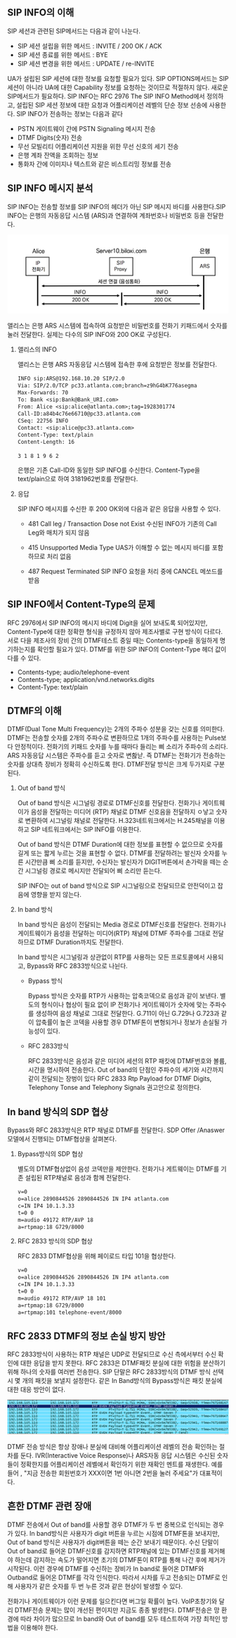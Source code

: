 ## SIP INFO의 이해

SIP 세션과 관련된 SIP메서드는 다음과 같이 나눈다.

- SIP 세션 설립을 위한 메서드 : INVITE / 200 OK / ACK
- SIP 세션 종료를 위한 메서드 : BYE
- SIP 세션 변경을 위한 메서드 : UPDATE / re-INVITE



UA가 설립된 SIP 세션에 대한 정보를 요청할 필요가 있다. SIP OPTIONS메서드는 SIP세션이 아니라 UA에 대한 Capability 정보를 요청하는 것이므로 적절하지 않다. 새로운 SIP메서드가 필요하다. SIP INFO는 RFC 2976 The SIP INFO Method에서 정의하고, 설립된 SIP 세션 정보에 대한 요청과 어플리케이션 레벨의 단순 정보 선송에 사용한다. SIP INFO가 전송하는 정보는 다음과 같다

- PSTN 게이트웨이 간에 PSTN Signaling 메시지 전송
- DTMF Digits(숫자) 전송
- 무선 모빌리티 어플리케이션 지원을 위한 무선 신호의 세기 전송
- 은행 계좌 잔액을 조회하는 정보
- 통화자 간에 이미지나 텍스트와 같은 비스트리밍 정보를 전송



## SIP INFO 메시지 분석

SIP INFO는 전송할 정보를 SIP INFO의 헤더가 아닌 SIP 메시지 바디를 사용한다.SIP INFO는 은행의 자동응답 시스템 (ARS)과 연결하여 계좌번호나 비밀번호 등을 전달한다.

![SIP INFO](./image/22_1.png)

앨리스는 은행 ARS 시스템에 접속하여 요청받은 비밀번호를 전화기 키패드에서 숫자를 눌러 전달한다. 실제는 다수의 SIP INFO와 200 OK로 구성된다.



1. 앨리스의 INFO

   앨리스는 은행 ARS 자동응답 시스템에 접속한 후에 요청받은 정보를 전달한다.

   ```sip
   INFO sip:ARS@192.168.10.20 SIP/2.0
   Via: SIP/2.0/TCP pc33.atlanta.com;branch=z9hG4bK776asegma
   Max-Forwards: 70
   To: Bank <sip:Bank@Bank_URI.com>
   From: Alice <sip:alice@atlanta.com>;tag=1928301774
   Call-ID:a84b4c76e66710@pc33.atlanta.com
   CSeq: 22756 INFO
   Contact: <sip:alice@pc33.atlanta.com>
   Content-Type: text/plain
   Content-Length: 16
   
   3 1 8 1 9 6 2
   ```

   은행은 기존 Call-ID와 동일한 SIP INFO를 수신한다. Content-Type을 text/plain으로 하여 3181962번호를 전달한다.

2. 응답

   SIP INFO 메시지를 수신한 후 200 OK외에 다음과 같은 응답을 사용할 수 있다.

   - 481 Call leg / Transaction Dose not Exist
     수신된 INFO가 기존의 Call Leg와 매치가 되지 않음 

   - 415 Unsupported Media Type
     UAS가 이해할 수 없는 메시지 바디를 포함하므로 처리 없음

   - 487 Request Terminated
     SIP INFO 요청을 처리 중에 CANCEL 메쏘드를 받음



## SIP INFO에서 Content-Type의 문제

RFC 2976에서 SIP INFO의 메시지 바디에 Digit을 실어 보내도록 되어있지만, Content-Type에 대한 정확한 형식을 규정하지 않아 제조사별로 구현 방식이 다르다. 서로 다을 제조사의 장비 간의 DTMF테스트 중일 때는 Contents-type을 동일하게 명기하는지를 확인할 필요가 있다. DTMF를 위한 SIP INFO의 Content-Type 헤더 값이 다를 수 있다.

- Contents-type; audio/telephone-event
- Contents-type; application/vnd.networks.digits
- Content-Type: text/plain



## DTMF의 이해

DTMF(Dual Tone Multi Frequency)는 2개의 주파수 성분을 갖는 신호를 의미한다. DTMF는 전송할 숫자를 2개의 주파수로 변환하므로 1개의 주파수를 사용하는 Pulse보다 안정적이다. 전화기의 키패드 숫자를 누를 때마다 들리는 삐 소리가 주파수의 소리다. ARS 자동응답 시스템은 주파수를 듣고 숫자로 변홚낟. 즉 DTMF는 전화기가 전송하는 숫자를 상대측 장비가 정확히 수신하도록 한다. DTMF전달 방식은 크게 두가지로 구분된다.

1. Out of band 방식

   Out of band 방식은 시그널링 경로로 DTMF신호를 전달한다. 전화기나 게이트웨이가 음성을 전달하는 미디어 (RTP) 채널로 DTMF 신호음을 전달하지 ㅇ낳고 숫자로 변환하여 시그널링 채널로 전달한다. H.323네트워크에서는 H.245채널을 이용하고 SIP 네트워크에서는 SIP INFO를 이용한다.

   Out of band 방식은 DTMF Duration에 대한 정보를 표현할 수 없으므로 숫자를 길게 또는 짧게 누르는 것을 표현할 수 없다. DTMF를 전달하려는 발신자 숫자를 누른 시간만큼 삐 소리를 듣지만, 수신자는 발신자가 DIGIT버튼에서 손가락을 떼는 순간 시그널링 경로로 메시지만 전달되어 삐 소리만 듣는다.

   SIP INFO는 out of band 방식으로 SIP 시그널링으로 전달되므로 안전덕이고 잡음에 영향을 받지 않는다.

2. In band 방식

   In band 방식은 음성이 전달되는 Media 경로로 DTMF신호를 전달한다. 전화기나 게이트웨이가 음성을 전달하는 미디어(RTP) 채널에 DTMF 주파수를 그대로 전달하므로 DTMF Duration까지도 전달한다.

   In band 방식은 시그널링과 상관없이 RTP를 사용하는 모든 프로토콜에서 사용되고, Bypass와 RFC 2833방식으로 나뉜다.

   - Bypass 방식

     Bypass 방식은 숫자를 RTP가 사용하는 압축코덱으로 음성과 같이 보낸다. 별도의 형식이나 협상이 필요 없이 IP 전화기나 게이트웨이가 숫자에 맞는 주파수를 생성하여 음성 채널로 그대로 전달한다. G.711이 아닌 G.729나 G.723과 같이 압축률이 높은 코덱을 사용할 경우 DTMF톤이 변형되거나 정보가 손실될 가능성이 있다.

   - RFC 2833방식

     RFC 2833방식은 음성과 같은 미디어 세션의 RTP 패킷에 DTMF번호와 볼륨, 시간을 명시하여 전송한다. Out of band의 단점인 주파수의 세기와 시간까지 같이 전달되는 장벙이 있다 RFC 2833 Rtp Payload for DTMF Digits, Telephony Tonse and Telephony Signals 권고안으로 정의한다.

## In band 방식의 SDP 협상

Bypass와 RFC 2833방식은 RTP 채널로 DTMF를 전달한다. SDP Offer /Anaswer모델에서 진행되는 DTMF협상을 살펴본다.

1. Bypass방식의 SDP 협상

   별도의 DTMF협상없이 음성 코덱만을 제안한다. 전화기나 게트웨이는 DTMF를 기존 설립된 RTP채널로 음성과 함께 전달한다.

   ```sip
   v=0
   o=alice 2890844526 2890844526 IN IP4 atlanta.com
   c=IN IP4 10.1.3.33 
   t=0 0
   m=audio 49172 RTP/AVP 18 
   a=rtpmap:18 G729/8000
   ```

2. RFC 2833 방식의 SDP 협상

   RFC 2833 DTMF협상을 위해 페이로드 타입 101을 협상한다.

   ```sip
   v=0
   o=alice 2890844526 2890844526 IN IP4 atlanta.com 
   c=IN IP4 10.1.3.33
   t=0 0
   m=audio 49172 RTP/AVP 18 101
   a=rtpmap:18 G729/8000 
   a=rtpmap:101 telephone-event/8000
   ```

## RFC 2833 DTMF의 정보 손실 방지 방안

RFC 2833방식이 사용하는 RTP 채널은 UDP로 전달되므로 수신 측에서부터 수신 확인에 대한 응답을 받지 못한다. RFC 2833은 DTMF패킷 분실에 대한 위험을 분산하기 위해 하나의 숫자를 여러번 전송한다. SIP 단말은 RFC 2833방식의  DTMF 방식 선택 시 몇 개의 패킷을 보낼지 설정한다. 같은 In Band방식의 Bypass방식은 패킷 분실에 대한 대응 방안이 없다.

![RFC 2833 패킷 캡쳐](./image/22_2.png)

DTMF 전송 방식은 항상 장애나 분실에 대비해 어플리케이션 레벨의 전송 확인하는 절차를 둔다. IVR(Interactive Voice Response)나 ARS자동 응답 시스템은 수신된 숫자들이 정확한지를 어플리케이션 레벨에서 확인하기 위한 재확인 멘트를 재생한다. 예를 들어 , "지금 전송한 회원번호가 XXX이면 1번 아니면 2번을 눌러 주세요"가 대표적이다.

## 흔한 DTMF 관련 장애

DTMF 전송에서 Out of band를 사용할 경우 DTMF가 두 번 중복으로 인식되는 경우가 있다. In band방식은 사용자가 digit 버튼을 누르는 시점에 DTMF톤을 보내지만, Out of band 방식은 사용자가 digit버튼을 떼는 순간 보내기 때문이다. 수신 단말이 Out of band로 들어온 DTMF신호를 감지하면 RTP채널에 있는 DTMF신호를 제거해야 하는데 감지하는 속도가 떨어지면 초기의 DTMF톤이 RTP를 통해 나간 후에 제거가 시작된다. 이런 경우에 DTMF를 수신하는 장비가 In band로 들어온 DTMF와 Outband로 들어온 DTMF를 각각 인식한다. 따라서 시차를 두고 전송되는 DTMF로 인해 사용자가 같은 숫자를 두 번 누른 것과 같은 현상이 발생할 수 있다.

전화기나 게이트웨이가 이런 문제를 일으킨다면 버그일 확률이 높다. VoIP초창기와 달리 DTMF전송 문제는 많이 개선된 편이지만 지금도 종종 발생한다. DTMF전송은 망 환경에 따라 차이가 많으므로 In band와 Out of band를 모두 테스트하여 가장 최적인 방법을 이용해야 한다.